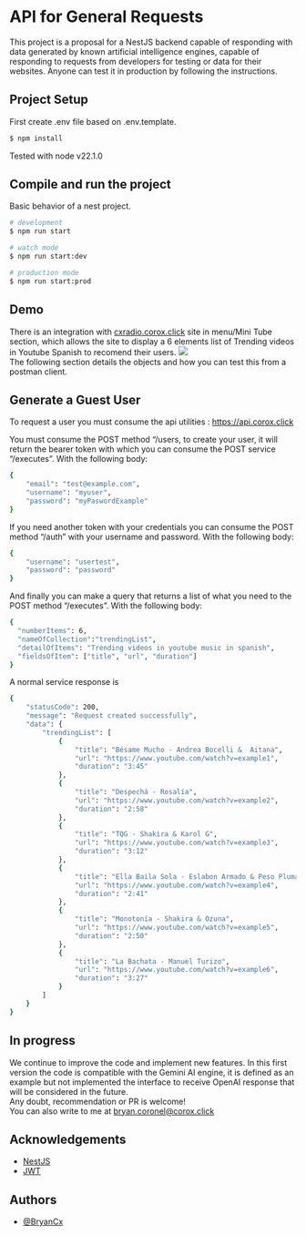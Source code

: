 
# API for General Requests

This project is a proposal for a NestJS backend capable of responding with data generated by known artificial intelligence engines, capable of responding to requests from developers for testing or data for their websites.  Anyone can test it in production by following the instructions.


## Project Setup
First create .env file based on .env.template.

```bash
$ npm install
```
Tested with node v22.1.0
## Compile and run the project
Basic behavior of a nest project.
```bash
# development
$ npm run start

# watch mode
$ npm run start:dev

# production mode
$ npm run start:prod
```
## Demo
There is an integration with  <a href="https://corox.click/cxradio/">cxradio.corox.click</a> site in menu/Mini Tube section, which allows the site to display a 6 elements list of Trending videos in Youtube Spanish to recomend their users.
<img src="https://firebasestorage.googleapis.com/v0/b/corox-radios.appspot.com/o/screenview.png?alt=media"/>
<br>
The following section details the objects and how you can test this from a postman client.



## Generate a Guest User
To request a user you must consume the api utilities : https://api.corox.click

You must consume the POST method “/users, to create your user, it will return the bearer token with which you can consume the POST service “/executes”. With the following body:
```bash
{
    "email": "test@example.com",
    "username": "myuser",
    "password": "myPaswordExample"
}
```

If you need another token with your credentials you can consume the POST method “/auth” with your username and password. With the following body:

```bash
{
    "username": "usertest",
    "password": "password"
}
```
And finally you can make a query that returns a list of what you need to the POST method “/executes”. With the following body:
```bash
{
  "numberItems": 6,
  "nameOfCollection":"trendingList",
  "detailOfItems": "Trending videos in youtube music in spanish",
  "fieldsOfItem": ["title", "url", "duration"]
}
```

A normal service response is
```bash
{
    "statusCode": 200,
    "message": "Request created successfully",
    "data": {
        "trendingList": [
            {
                "title": "Bésame Mucho - Andrea Bocelli &  Aitana",
                "url": "https://www.youtube.com/watch?v=example1",
                "duration": "3:45"
            },
            {
                "title": "Despechá - Rosalía",
                "url": "https://www.youtube.com/watch?v=example2",
                "duration": "2:58"
            },
            {
                "title": "TQG - Shakira & Karol G",
                "url": "https://www.youtube.com/watch?v=example3",
                "duration": "3:12"
            },
            {
                "title": "Ella Baila Sola - Eslabon Armado & Peso Pluma",
                "url": "https://www.youtube.com/watch?v=example4",
                "duration": "2:41"
            },
            {
                "title": "Monotonía - Shakira & Ozuna",
                "url": "https://www.youtube.com/watch?v=example5",
                "duration": "2:50"
            },
            {
                "title": "La Bachata - Manuel Turizo",
                "url": "https://www.youtube.com/watch?v=example6",
                "duration": "3:27"
            }
        ]
    }
}
```

## In progress

We continue to improve the code and implement new features. In this first version the code is compatible with the Gemini AI engine, it is defined as an example but not implemented the interface to receive OpenAI response that will be considered in the future.
<br>
Any doubt, recommendation or PR is welcome!
<br>
You can also write to me at bryan.coronel@corox.click

## Acknowledgements

 - [NestJS](https://docs.nestjs.com/)
 - [JWT](https://jwt.io/introduction)



## Authors

- [@BryanCx](https://github.com/CoroTapia6191)

